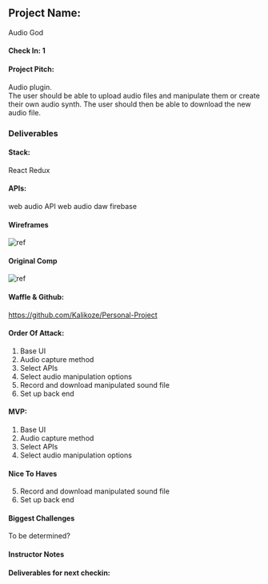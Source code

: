 ## Project Name:
Audio God

#### Check In: 1

#### Project Pitch:
Audio plugin.  
The user should be able to upload audio files and manipulate them or create their own audio synth.
The user should then be able to download the new audio file.

### Deliverables

#### Stack:
React
Redux

#### APIs:
web audio API
web audio daw
firebase

#### Wireframes
![ref](https://turingschool.slack.com/files/jlucas5280/F6ZKP8CE4/screen_shot_2017-09-08_at_9.58.44_am.png)

#### Original Comp
![ref](https://i.ytimg.com/vi/DuAQvgIvFH0/maxresdefault.jpg)

#### Waffle & Github:
https://github.com/Kalikoze/Personal-Project

#### Order Of Attack:
1. Base UI
2. Audio capture method
3. Select APIs
4. Select audio manipulation options
5. Record and download manipulated sound file
6. Set up back end

#### MVP:
1. Base UI
2. Audio capture method
3. Select APIs
4. Select audio manipulation options

#### Nice To Haves
5. Record and download manipulated sound file
6. Set up back end

#### Biggest Challenges
To be determined?

#### Instructor Notes

#### Deliverables for next checkin:
